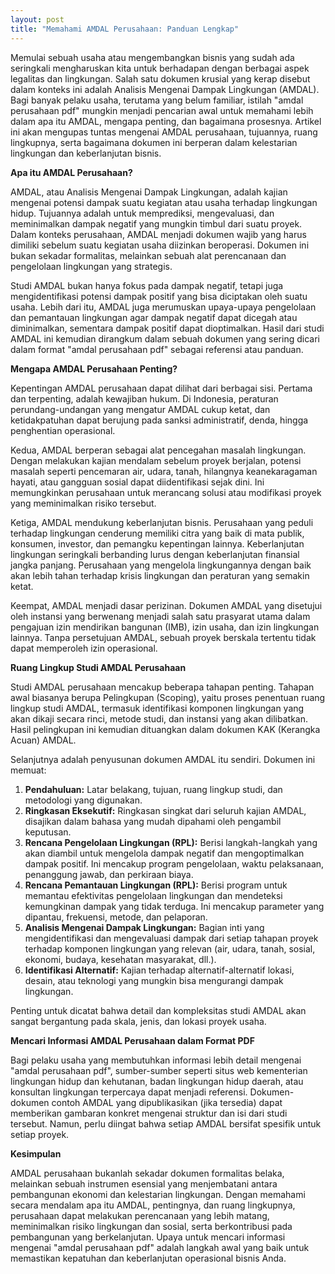 ```yaml
---
layout: post
title: "Memahami AMDAL Perusahaan: Panduan Lengkap"
---
```


Memulai sebuah usaha atau mengembangkan bisnis yang sudah ada seringkali mengharuskan kita untuk berhadapan dengan berbagai aspek legalitas dan lingkungan. Salah satu dokumen krusial yang kerap disebut dalam konteks ini adalah Analisis Mengenai Dampak Lingkungan (AMDAL). Bagi banyak pelaku usaha, terutama yang belum familiar, istilah "amdal perusahaan pdf" mungkin menjadi pencarian awal untuk memahami lebih dalam apa itu AMDAL, mengapa penting, dan bagaimana prosesnya. Artikel ini akan mengupas tuntas mengenai AMDAL perusahaan, tujuannya, ruang lingkupnya, serta bagaimana dokumen ini berperan dalam kelestarian lingkungan dan keberlanjutan bisnis.

**Apa itu AMDAL Perusahaan?**

AMDAL, atau Analisis Mengenai Dampak Lingkungan, adalah kajian mengenai potensi dampak suatu kegiatan atau usaha terhadap lingkungan hidup. Tujuannya adalah untuk memprediksi, mengevaluasi, dan meminimalkan dampak negatif yang mungkin timbul dari suatu proyek. Dalam konteks perusahaan, AMDAL menjadi dokumen wajib yang harus dimiliki sebelum suatu kegiatan usaha diizinkan beroperasi. Dokumen ini bukan sekadar formalitas, melainkan sebuah alat perencanaan dan pengelolaan lingkungan yang strategis.

Studi AMDAL bukan hanya fokus pada dampak negatif, tetapi juga mengidentifikasi potensi dampak positif yang bisa diciptakan oleh suatu usaha. Lebih dari itu, AMDAL juga merumuskan upaya-upaya pengelolaan dan pemantauan lingkungan agar dampak negatif dapat dicegah atau diminimalkan, sementara dampak positif dapat dioptimalkan. Hasil dari studi AMDAL ini kemudian dirangkum dalam sebuah dokumen yang sering dicari dalam format "amdal perusahaan pdf" sebagai referensi atau panduan.

**Mengapa AMDAL Perusahaan Penting?**

Kepentingan AMDAL perusahaan dapat dilihat dari berbagai sisi. Pertama dan terpenting, adalah kewajiban hukum. Di Indonesia, peraturan perundang-undangan yang mengatur AMDAL cukup ketat, dan ketidakpatuhan dapat berujung pada sanksi administratif, denda, hingga penghentian operasional.

Kedua, AMDAL berperan sebagai alat pencegahan masalah lingkungan. Dengan melakukan kajian mendalam sebelum proyek berjalan, potensi masalah seperti pencemaran air, udara, tanah, hilangnya keanekaragaman hayati, atau gangguan sosial dapat diidentifikasi sejak dini. Ini memungkinkan perusahaan untuk merancang solusi atau modifikasi proyek yang meminimalkan risiko tersebut.

Ketiga, AMDAL mendukung keberlanjutan bisnis. Perusahaan yang peduli terhadap lingkungan cenderung memiliki citra yang baik di mata publik, konsumen, investor, dan pemangku kepentingan lainnya. Keberlanjutan lingkungan seringkali berbanding lurus dengan keberlanjutan finansial jangka panjang. Perusahaan yang mengelola lingkungannya dengan baik akan lebih tahan terhadap krisis lingkungan dan peraturan yang semakin ketat.

Keempat, AMDAL menjadi dasar perizinan. Dokumen AMDAL yang disetujui oleh instansi yang berwenang menjadi salah satu prasyarat utama dalam pengajuan izin mendirikan bangunan (IMB), izin usaha, dan izin lingkungan lainnya. Tanpa persetujuan AMDAL, sebuah proyek berskala tertentu tidak dapat memperoleh izin operasional.

**Ruang Lingkup Studi AMDAL Perusahaan**

Studi AMDAL perusahaan mencakup beberapa tahapan penting. Tahapan awal biasanya berupa Pelingkupan (Scoping), yaitu proses penentuan ruang lingkup studi AMDAL, termasuk identifikasi komponen lingkungan yang akan dikaji secara rinci, metode studi, dan instansi yang akan dilibatkan. Hasil pelingkupan ini kemudian dituangkan dalam dokumen KAK (Kerangka Acuan) AMDAL.

Selanjutnya adalah penyusunan dokumen AMDAL itu sendiri. Dokumen ini memuat:

1.  **Pendahuluan:** Latar belakang, tujuan, ruang lingkup studi, dan metodologi yang digunakan.
2.  **Ringkasan Eksekutif:** Ringkasan singkat dari seluruh kajian AMDAL, disajikan dalam bahasa yang mudah dipahami oleh pengambil keputusan.
3.  **Rencana Pengelolaan Lingkungan (RPL):** Berisi langkah-langkah yang akan diambil untuk mengelola dampak negatif dan mengoptimalkan dampak positif. Ini mencakup program pengelolaan, waktu pelaksanaan, penanggung jawab, dan perkiraan biaya.
4.  **Rencana Pemantauan Lingkungan (RPL):** Berisi program untuk memantau efektivitas pengelolaan lingkungan dan mendeteksi kemungkinan dampak yang tidak terduga. Ini mencakup parameter yang dipantau, frekuensi, metode, dan pelaporan.
5.  **Analisis Mengenai Dampak Lingkungan:** Bagian inti yang mengidentifikasi dan mengevaluasi dampak dari setiap tahapan proyek terhadap komponen lingkungan yang relevan (air, udara, tanah, sosial, ekonomi, budaya, kesehatan masyarakat, dll.).
6.  **Identifikasi Alternatif:** Kajian terhadap alternatif-alternatif lokasi, desain, atau teknologi yang mungkin bisa mengurangi dampak lingkungan.

Penting untuk dicatat bahwa detail dan kompleksitas studi AMDAL akan sangat bergantung pada skala, jenis, dan lokasi proyek usaha.

**Mencari Informasi AMDAL Perusahaan dalam Format PDF**

Bagi pelaku usaha yang membutuhkan informasi lebih detail mengenai "amdal perusahaan pdf", sumber-sumber seperti situs web kementerian lingkungan hidup dan kehutanan, badan lingkungan hidup daerah, atau konsultan lingkungan terpercaya dapat menjadi referensi. Dokumen-dokumen contoh AMDAL yang dipublikasikan (jika tersedia) dapat memberikan gambaran konkret mengenai struktur dan isi dari studi tersebut. Namun, perlu diingat bahwa setiap AMDAL bersifat spesifik untuk setiap proyek.

**Kesimpulan**

AMDAL perusahaan bukanlah sekadar dokumen formalitas belaka, melainkan sebuah instrumen esensial yang menjembatani antara pembangunan ekonomi dan kelestarian lingkungan. Dengan memahami secara mendalam apa itu AMDAL, pentingnya, dan ruang lingkupnya, perusahaan dapat melakukan perencanaan yang lebih matang, meminimalkan risiko lingkungan dan sosial, serta berkontribusi pada pembangunan yang berkelanjutan. Upaya untuk mencari informasi mengenai "amdal perusahaan pdf" adalah langkah awal yang baik untuk memastikan kepatuhan dan keberlanjutan operasional bisnis Anda.
